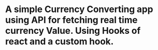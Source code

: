 # A simple Currency Converting app using API for fetching real time currency Value. Using Hooks of react and a custom hook.
